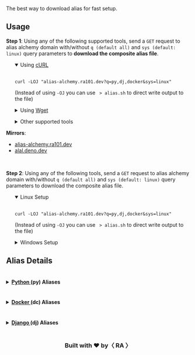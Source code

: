 <link rel="stylesheet" href="https://cdnjs.cloudflare.com/ajax/libs/highlight.js/11.9.0/styles/default.min.css">

<indexMarkdown>


The best way to download alias for fast setup.

## Usage
**Step 1**: Using any of the following supported tools, send a `GET` request to alias alchemy domain with/without `q (default all)` and `sys (default: linux)` query parameters to **download the composite alias file**.
<ul>
<details open>
	<summary> Using <a href="https://curl.se/"> cURL </a> </summary> <br/>

<pre><code class="language-bash">curl -LOJ "alias-alchemy.ra101.dev?q=py,dj,docker&sys=linux"</code></pre>

(Instead of using `-OJ` you can use ` > alias.sh` to direct write output to the file)
</details>
</ul>

<ul>
<details>
	<summary> Using <a href="https://www.gnu.org/software/wget/"> Wget </a> </summary> <br/>

<pre><code class="language-bash">wget --content-disposition "alias-alchemy.ra101.dev?q=py,dj,docker&sys=win"</code></pre>

(Instead of using `--content-disposition` you can use ` -O - > alias.cmd` to direct write output to the file)
</details>
</ul>

<ul>
<details>
	<summary> Other supported tools </summary> <br/>

<tools>

|||
|-|-|
| httpie | `httpie` |

</tools>

</details>
</ul>

**Mirrors**:
- [alias-alchemy.ra101.dev](https://alias-alchemy.ra101.dev?q=)
- [alal.deno.dev](https://alal.deno.dev?q=)

<br/>

**Step 2**: Using any of the following tools, send a `GET` request to alias alchemy domain with/without `q (default all)` and `sys (default: linux)` query parameters to download the composite alias file.

<ul>
<details open>
	<summary> Linux Setup </summary> <br/>

<pre><code class="language-bash">curl -LOJ "alias-alchemy.ra101.dev?q=py,dj,docker&sys=linux"</code></pre>

(Instead of using `-OJ` you can use ` > alias.sh` to direct write output to the file)
</details>
</ul>

<ul>
<details>
	<summary> Windows Setup </a> </summary> <br/>

<pre><code class="language-bash">wget --content-disposition "alias-alchemy.ra101.dev?q=py,dj,docker&sys=win"</code></pre>

(Instead of using `--content-disposition` you can use ` -O - > alias.cmd` to direct write output to the file)
</details>
</ul>


## Alias Details

<aliasText>
<details>
	<summary> <h4 style="display:inline-block;"> <a href="https://www.python.org/"> Python </a> (py) Aliases </h4> </summary>
<ul><details open class="linux-details">
	<summary>Linux Aliases (<code>.python.alias.sh</code>)</summary> <br/>

<pre><code class="language-bash"># Python Aliases
</code></pre>

</details></ul>
<ul><details class="win-details">
	<summary>Windows Aliases (<code>.python.alias.cmd</code>)</summary> <br/>

<pre><code class="language-bash"># Python Aliases
</code></pre>

</details></ul>
</details>

<details>
	<summary> <h4 style="display:inline-block;"> <a href="https://www.docker.com/"> Docker </a> (dc) Aliases </h4> </summary>
<ul><details open class="linux-details">
	<summary>Linux Aliases (<code>.docker.alias.sh</code>)</summary> <br/>

<pre><code class="language-bash"># Docker Aliases
</code></pre>

</details></ul>
<ul><details class="win-details">
	<summary>Windows Aliases (<code>.docker.alias.cmd</code>)</summary> <br/>

<pre><code class="language-bash"># Docker Aliases
</code></pre>

</details></ul>
</details>

<details>
	<summary> <h4 style="display:inline-block;"> <a href="https://www.djangoproject.com/"> Django </a> (dj) Aliases </h4> </summary>
<ul><details open class="linux-details">
	<summary>Linux Aliases (<code>.django.alias.sh</code>)</summary> <br/>

<pre><code class="language-bash"># Django Aliases
</code></pre>

</details></ul>
<ul><details class="win-details">
	<summary>Windows Aliases (<code>.django.alias.cmd</code>)</summary> <br/>

<pre><code class="language-bash"># Django Aliases
</code></pre>

</details></ul>
</details>


</aliasText>


<div align="center">
  <h3> Built with <b>❤️</b> by<b>〈 RA 〉</b></h3>

</div>


</indexMarkdown>

<script src="https://cdnjs.cloudflare.com/ajax/libs/highlight.js/11.9.0/highlight.min.js"></script>

<!-- and it's easy to individually load additional languages -->
<script src="https://cdnjs.cloudflare.com/ajax/libs/highlight.js/11.9.0/languages/bash.min.js"></script>

<script>

	hljs.highlightAll();

	window.onload = function() {
		const platform = window.navigator.platform.toLowerCase();
		const winDetails = document.getElementsByClassName('win-details')
		const linuxDetails = document.getElementsByClassName('linux-details')

		if (platform.includes('win')) {
			Array.from(winDetails).forEach(function(detailsElement) {
				detailsElement.open = true;
			});
			Array.from(linuxDetails).forEach(function(detailsElement) {
				detailsElement.open = false;
			});
		}
	};

</script>


